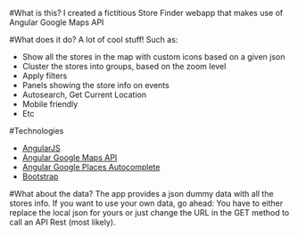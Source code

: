 #What is this?
I created a fictitious Store Finder webapp that makes use of Angular Google Maps API

#What does it do?
A lot of cool stuff! Such as:
- Show all the stores in the map with custom icons based on a given json
- Cluster the stores into groups, based on the zoom level
- Apply filters
- Panels showing the store info on events
- Autosearch, Get Current Location
- Mobile friendly
- Etc

#Technologies
- [AngularJS](https://angularjs.org)
- [Angular Google Maps API](http://angular-ui.github.io/angular-google-maps/#!/)
- [Angular Google Places Autocomplete](https://github.com/kuhnza/angular-google-places-autocomplete)
- [Bootstrap](http://getbootstrap.com)


#What about the data?
The app provides a json dummy data with all the stores info. If you want to use your own data, go ahead: You have to either replace the local json for yours or just change the URL in the GET method to call an API Rest (most likely).

